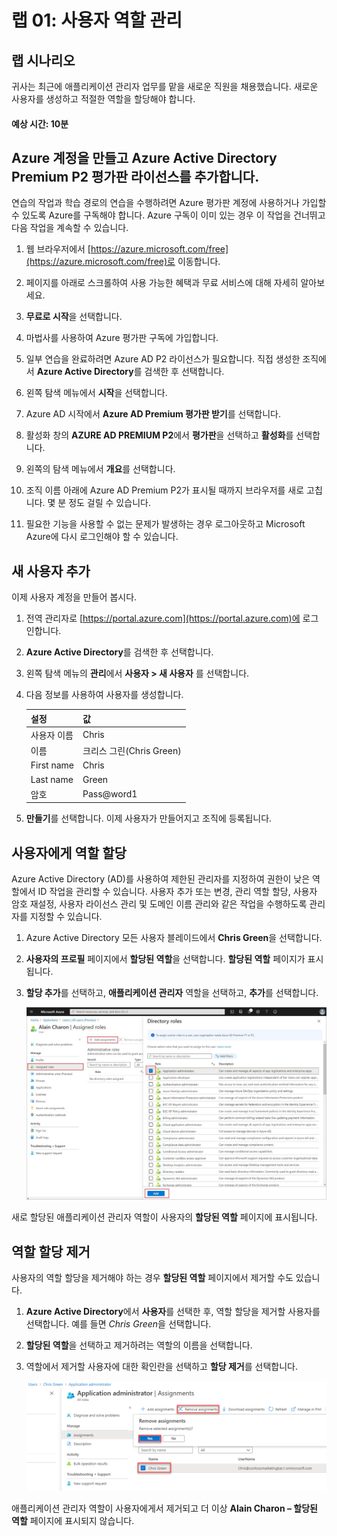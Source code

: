 ﻿---
lab:
    title: '01 - 사용자 역할 관리'
    learning path: '01'
    module: '모듈 01 - ID 관리 솔루션 구현'
---

# 랩 01: 사용자 역할 관리

## 랩 시나리오

귀사는 최근에 애플리케이션 관리자 업무를 맡을 새로운 직원을 채용했습니다. 새로운 사용자를 생성하고 적절한 역할을 할당해야 합니다.

#### 예상 시간: 10분

## Azure 계정을 만들고 Azure Active Directory Premium P2 평가판 라이선스를 추가합니다.

연습의 작업과 학습 경로의 연습을 수행하려면 Azure 평가판 계정에 사용하거나 가입할 수 있도록 Azure를 구독해야 합니다. Azure 구독이 이미 있는 경우 이 작업을 건너뛰고 다음 작업을 계속할 수 있습니다.

1. 웹 브라우저에서 [https://azure.microsoft.com/free](https://azure.microsoft.com/free)로 이동합니다.

1. 페이지를 아래로 스크롤하여 사용 가능한 혜택과 무료 서비스에 대해 자세히 알아보세요.

1. **무료로 시작**을 선택합니다.

1. 마법사를 사용하여 Azure 평가판 구독에 가입합니다.

1. 일부 연습을 완료하려면 Azure AD P2 라이선스가 필요합니다. 직접 생성한 조직에서 **Azure Active Directory**를 검색한 후 선택합니다.

1. 왼쪽 탐색 메뉴에서 **시작**을 선택합니다.

1. Azure AD 시작에서 **Azure AD Premium 평가판 받기**를 선택합니다.

1. 활성화 창의 **AZURE AD PREMIUM P2**에서 **평가판**을 선택하고 **활성화**를 선택합니다.

1. 왼쪽의 탐색 메뉴에서 **개요**를 선택합니다.

1. 조직 이름 아래에 Azure AD Premium P2가 표시될 때까지 브라우저를 새로 고칩니다. 몇 분 정도 걸릴 수 있습니다.

1. 필요한 기능을 사용할 수 없는 문제가 발생하는 경우 로그아웃하고 Microsoft Azure에 다시 로그인해야 할 수 있습니다.

## 새 사용자 추가

이제 사용자 계정을 만들어 봅시다.

1. 전역 관리자로 [https://portal.azure.com](https://portal.azure.com)에 로그인합니다.

1. **Azure Active Directory**를 검색한 후 선택합니다.

1. 왼쪽 탐색 메뉴의 **관리**에서 **사용자 > 새 사용자** 를 선택합니다.

1. 다음 정보를 사용하여 사용자를 생성합니다.

    | **설정**| **값**|
    | :--- | :--- |
    | 사용자 이름| Chris|
    | 이름| 크리스 그린(Chris Green)|
    | First name| Chris|
    | Last name| Green|
    | 암호| Pass@word1|

1. **만들기**를 선택합니다. 이제 사용자가 만들어지고 조직에 등록됩니다.

## 사용자에게 역할 할당

Azure Active Directory (AD)를 사용하여 제한된 관리자를 지정하여 권한이 낮은 역할에서 ID 작업을 관리할 수 있습니다. 사용자 추가 또는 변경, 관리 역할 할당, 사용자 암호 재설정, 사용자 라이선스 관리 및 도메인 이름 관리와 같은 작업을 수행하도록 관리자를 지정할 수 있습니다.

1. Azure Active Directory 모든 사용자 블레이드에서 **Chris Green**을 선택합니다.

1. **사용자의 프로필** 페이지에서 **할당된 역할**을 선택합니다. **할당된 역할** 페이지가 표시됩니다.

1. **할당 추가**를 선택하고, **애플리케이션 관리자** 역할을 선택하고, **추가**를 선택합니다.

    ![할당된 역할 페이지 - 선택한 역할을 보여줌](./media/directory-role-select-role.png)

새로 할당된 애플리케이션 관리자 역할이 사용자의 **할당된 역할** 페이지에 표시됩니다.

## 역할 할당 제거

사용자의 역할 할당을 제거해야 하는 경우 **할당된 역할** 페이지에서 제거할 수도 있습니다.

1. **Azure Active Directory**에서 **사용자**를 선택한 후, 역할 할당을 제거할 사용자를 선택합니다. 예를 들면 *Chris Green*을 선택합니다.

1. **할당된 역할**을 선택하고 제거하려는 역할의 이름을 선택합니다.

1. 역할에서 제거할 사용자에 대한 확인란을 선택하고 **할당 제거**를 선택합니다.

    ![예가 강조 표시된 할당 제거 대화 상자를 표시하는 화면 이미지](./media/directory-role-remove-role.png)

애플리케이션 관리자 역할이 사용자에게서 제거되고 더 이상 **Alain Charon – 할당된 역할** 페이지에 표시되지 않습니다.

